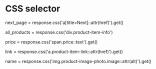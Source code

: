 # CSS selector
next_page = response.css('a[title=Next]::attr(href)').get()

all_products = response.css('div.product-item-info') 

price = response.css('span.price::text').get() 

link = response.css('a.product-item-link::attr(href)').get() 

name = response.css('img.product-image-photo.image::attr(alt)').get()